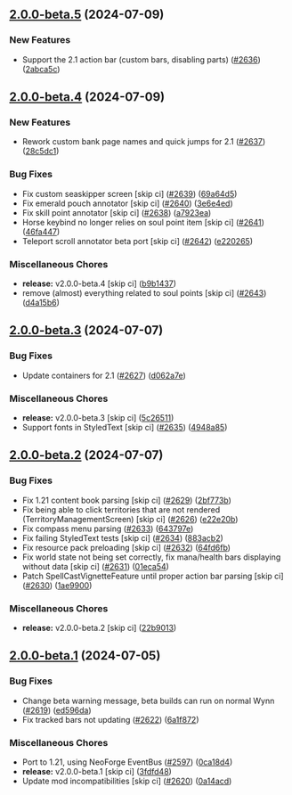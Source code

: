 ## [2.0.0-beta.5](https://github.com/Wynntils/Artemis/compare/v2.0.0-beta.4...v2.0.0-beta.5) (2024-07-09)


### New Features

* Support the 2.1 action bar (custom bars, disabling parts) ([#2636](https://github.com/Wynntils/Artemis/issues/2636)) ([2abca5c](https://github.com/Wynntils/Artemis/commit/2abca5c0ef5d9e3fe1ff8d6c543fb3849eb6ba6b))

## [2.0.0-beta.4](https://github.com/Wynntils/Artemis/compare/v2.0.0-beta.3...v2.0.0-beta.4) (2024-07-09)


### New Features

* Rework custom bank page names and quick jumps for 2.1 ([#2637](https://github.com/Wynntils/Artemis/issues/2637)) ([28c5dc1](https://github.com/Wynntils/Artemis/commit/28c5dc1ea4d7e9d6861f4d08e96abb41cda56c13))


### Bug Fixes

* Fix custom seaskipper screen [skip ci] ([#2639](https://github.com/Wynntils/Artemis/issues/2639)) ([69a64d5](https://github.com/Wynntils/Artemis/commit/69a64d50add051b1afc102cf2c2fa51ec74e9dec))
* Fix emerald pouch annotator [skip ci] ([#2640](https://github.com/Wynntils/Artemis/issues/2640)) ([3e6e4ed](https://github.com/Wynntils/Artemis/commit/3e6e4edbed864cf20f1bb85337347b6b8d965103))
* Fix skill point annotator [skip ci] ([#2638](https://github.com/Wynntils/Artemis/issues/2638)) ([a7923ea](https://github.com/Wynntils/Artemis/commit/a7923ea9bb2cbc6a291b51edd0ebb155706be943))
* Horse keybind no longer relies on soul point item [skip ci] ([#2641](https://github.com/Wynntils/Artemis/issues/2641)) ([46fa447](https://github.com/Wynntils/Artemis/commit/46fa447429a52b7c055f3b2248b82c4d2f916758))
* Teleport scroll annotator beta port [skip ci] ([#2642](https://github.com/Wynntils/Artemis/issues/2642)) ([e220265](https://github.com/Wynntils/Artemis/commit/e22026590e89e65d516119737b581e87ae872464))


### Miscellaneous Chores

* **release:** v2.0.0-beta.4 [skip ci] ([b9b1437](https://github.com/Wynntils/Artemis/commit/b9b143705b433862a30693ab762bf2c3a31ea2b1))
* remove (almost) everything related to soul points [skip ci] ([#2643](https://github.com/Wynntils/Artemis/issues/2643)) ([d4a15b6](https://github.com/Wynntils/Artemis/commit/d4a15b6d45e6d25edbf2ed6d85786f88ce5bbfbd))

## [2.0.0-beta.3](https://github.com/Wynntils/Artemis/compare/v2.0.0-beta.2...v2.0.0-beta.3) (2024-07-07)


### Bug Fixes

* Update containers for 2.1 ([#2627](https://github.com/Wynntils/Artemis/issues/2627)) ([d062a7e](https://github.com/Wynntils/Artemis/commit/d062a7e99e10000cd7608f8f1c7591009dab531b))


### Miscellaneous Chores

* **release:** v2.0.0-beta.3 [skip ci] ([5c26511](https://github.com/Wynntils/Artemis/commit/5c265110c3df8f16402042a587d72d22373a589f))
* Support fonts in StyledText [skip ci] ([#2635](https://github.com/Wynntils/Artemis/issues/2635)) ([4948a85](https://github.com/Wynntils/Artemis/commit/4948a85d4bc2c7b426cdfcc472fea8700e24de0e))

## [2.0.0-beta.2](https://github.com/Wynntils/Artemis/compare/v2.0.0-beta.1...v2.0.0-beta.2) (2024-07-07)


### Bug Fixes

* Fix 1.21 content book parsing [skip ci] ([#2629](https://github.com/Wynntils/Artemis/issues/2629)) ([2bf773b](https://github.com/Wynntils/Artemis/commit/2bf773bdd59f72394793019c3da0fbf2f96587ce))
* Fix being able to click territories that are not rendered (TerritoryManagementScreen) [skip ci] ([#2626](https://github.com/Wynntils/Artemis/issues/2626)) ([e22e20b](https://github.com/Wynntils/Artemis/commit/e22e20bc5fec09c4c1fd0c31757118aadde326a7))
* Fix compass menu parsing ([#2633](https://github.com/Wynntils/Artemis/issues/2633)) ([643797e](https://github.com/Wynntils/Artemis/commit/643797e50ab0a80733c53f9651f913afed5e1dbe))
* Fix failing StyledText tests [skip ci] ([#2634](https://github.com/Wynntils/Artemis/issues/2634)) ([883acb2](https://github.com/Wynntils/Artemis/commit/883acb230f3d5a71b0483b055c45df345abf5c69))
* Fix resource pack preloading [skip ci] ([#2632](https://github.com/Wynntils/Artemis/issues/2632)) ([64fd6fb](https://github.com/Wynntils/Artemis/commit/64fd6fb727d51620d915ab10452de05dfd2454d3))
* Fix world state not being set correctly, fix mana/health bars displaying without data [skip ci] ([#2631](https://github.com/Wynntils/Artemis/issues/2631)) ([01eca54](https://github.com/Wynntils/Artemis/commit/01eca549b1f94ebcdbfe09cd7dc4efb0a368b94b))
* Patch SpellCastVignetteFeature until proper action bar parsing [skip ci] ([#2630](https://github.com/Wynntils/Artemis/issues/2630)) ([1ae9900](https://github.com/Wynntils/Artemis/commit/1ae9900addfd71e9a183307b3a73c2bf8edaac2a))


### Miscellaneous Chores

* **release:** v2.0.0-beta.2 [skip ci] ([22b9013](https://github.com/Wynntils/Artemis/commit/22b90133e11ed8c085be2bc8533ddbff3a86389d))

## [2.0.0-beta.1](https://github.com/Wynntils/Artemis/compare/v2.0.0-beta.0...v2.0.0-beta.1) (2024-07-05)


### Bug Fixes

* Change beta warning message, beta builds can run on normal Wynn ([#2619](https://github.com/Wynntils/Artemis/issues/2619)) ([ed596da](https://github.com/Wynntils/Artemis/commit/ed596da994778a428181b5d6dd0890e1cd22be69))
* Fix tracked bars not updating ([#2622](https://github.com/Wynntils/Artemis/issues/2622)) ([6a1f872](https://github.com/Wynntils/Artemis/commit/6a1f872a35cd449f6447f020e64c89733d64a4c5))


### Miscellaneous Chores

* Port to 1.21, using NeoForge EventBus ([#2597](https://github.com/Wynntils/Artemis/issues/2597)) ([0ca18d4](https://github.com/Wynntils/Artemis/commit/0ca18d4f535d2bdb23358a83fe28e6a46e8cf03e))
* **release:** v2.0.0-beta.1 [skip ci] ([3fdfd48](https://github.com/Wynntils/Artemis/commit/3fdfd48d625bb824f692ec6eb92c1c341b750c5a))
* Update mod incompatibilities [skip ci] ([#2620](https://github.com/Wynntils/Artemis/issues/2620)) ([0a14acd](https://github.com/Wynntils/Artemis/commit/0a14acde7822442f32519cb7562d5a5a1eb1706e))

